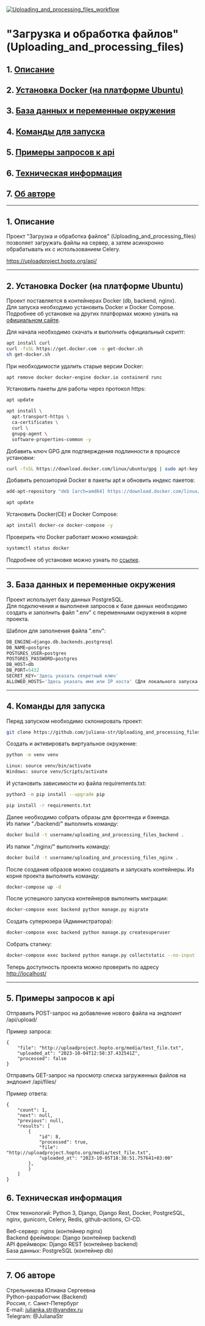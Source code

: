 [![Uploading_and_processing_files_workflow](https://github.com/juliana-str/Uploading_and_processing_files/actions/workflows/main.yml/badge.svg)](https://github.com/juliana-str/Uploading_and_processing_files/actions/workflows/main.yml)
# "Загрузка и обработка файлов" (Uploading_and_processing_files)

## 1. [Описание](#1)
## 2. [Установка Docker (на платформе Ubuntu)](#2)
## 3. [База данных и переменные окружения](#3)
## 4. [Команды для запуска](#4)
## 5. [Примеры запросов к api](#5)
## 6. [Техническая информация](#6)
## 7. [Об авторе](#7)

---
## 1. Описание <a id=1></a>

Проект "Загрузка и обработка файлов" (Uploading_and_processing_files) 
позволяет загружать файлы на сервер, а затем асинхронно обрабатывать их с 
использованием Celery.

https://uploadproject.hopto.org/api/

---
## 2. Установка Docker (на платформе Ubuntu) <a id=2></a>

Проект поставляется в контейнерах Docker (db, backend, nginx).  
Для запуска необходимо установить Docker и Docker Compose.  
Подробнее об установке на других платформах можно узнать на [официальном сайте](https://docs.docker.com/engine/install/).

Для начала необходимо скачать и выполнить официальный скрипт:
```bash
apt install curl
curl -fsSL https://get.docker.com -o get-docker.sh
sh get-docker.sh
```

При необходимости удалить старые версии Docker:
```bash
apt remove docker docker-engine docker.io containerd runc 
```

Установить пакеты для работы через протокол https:
```bash
apt update
```
```bash
apt install \
  apt-transport-https \
  ca-certificates \
  curl \
  gnupg-agent \
  software-properties-common -y 
```

Добавить ключ GPG для подтверждения подлинности в процессе установки:
```bash
curl -fsSL https://download.docker.com/linux/ubuntu/gpg | sudo apt-key add -
```

Добавить репозиторий Docker в пакеты apt и обновить индекс пакетов:
```bash
add-apt-repository "deb [arch=amd64] https://download.docker.com/linux/ubuntu $(lsb_release -cs) stable" 
```
```bash
apt update
```

Установить Docker(CE) и Docker Compose:
```bash
apt install docker-ce docker-compose -y
```

Проверить что  Docker работает можно командой:
```bash
systemctl status docker
```

Подробнее об установке можно узнать по [ссылке](https://docs.docker.com/engine/install/ubuntu/).

---
## 3. База данных и переменные окружения <a id=3></a>

Проект использует базу данных PostgreSQL.  
Для подключения и выполненя запросов к базе данных необходимо создать и заполнить файл ".env" с переменными окружения в корне проекта.

Шаблон для заполнения файла ".env":
```python
DB_ENGINE=django.db.backends.postgresql
DB_NAME=postgres
POSTGRES_USER=postgres
POSTGRES_PASSWORD=postgres
DB_HOST=db
DB_PORT=5432
SECRET_KEY='Здесь указать секретный ключ'
ALLOWED_HOSTS='Здесь указать имя или IP хоста' (Для локального запуска - 127.0.0.1)
```

---
## 4. Команды для запуска <a id=4></a>

Перед запуском необходимо склонировать проект:
```bash
git clone https://github.com/juliana-str/Uploading_and_processing_files.git

```

Cоздать и активировать виртуальное окружение:
```bash
python -m venv venv
```
```bash
Linux: source venv/bin/activate
Windows: source venv/Scripts/activate
```

И установить зависимости из файла requirements.txt:
```bash
python3 -m pip install --upgrade pip
```
```bash
pip install -r requirements.txt
```

Далее необходимо собрать образы для фронтенда и бэкенда.  
Из папки "./backend/" выполнить команду:
```bash
docker build -t username/uploading_and_processing_files_backend .
```

Из папки "./nginx/" выполнить команду:

```bash
docker build -t username/uploading_and_processing_files_nginx .
```

После создания образов можно создавать и запускать контейнеры. 
Из корня проекта выполнить команду:
```bash
docker-compose up -d
```

После успешного запуска контейнеров выполнить миграции:
```bash
docker-compose exec backend python manage.py migrate
```

Создать суперюзера (Администратора):
```bash
docker-compose exec backend python manage.py createsuperuser
```

Собрать статику:
```bash
docker-compose exec backend python manage.py collectstatic --no-input
```

Теперь доступность проекта можно проверить по адресу [http://localhost/](http://localhost/)

---

## 5. Примеры запросов к api <a id=5></a>

Отправить POST-запрос на добавление нового файла на эндпоинт /api/upload/

Пример запроса: 

```
{
    "file": "http://uploadproject.hopto.org/media/test_file.txt",
    "uploaded_at": "2023-10-04T12:58:37.432541Z",
    "processed": false
}
```

Отправить GET-запрос на просмотр списка загруженных файлов на эндпоинт /api/files/


Пример ответа: 

```
{
    "count": 1,
    "next": null,
    "previous": null,
    "results": [
        {
            "id": 8,
            "processed": true,
            "file": "http://uploadproject.hopto.org/media/test_file.txt",
            "uploaded_at": "2023-10-05T18:38:51.757641+03:00"
        },
        }
    ]
}
```

## 6. Техническая информация <a id=6></a>

Стек технологий: Python 3, Django, Django Rest, Docker, PostgreSQL, nginx, gunicorn, Celery, Redis, github-actions, CI-CD.

Веб-сервер: nginx (контейнер nginx)  
Backend фреймворк: Django (контейнер backend)  
API фреймворк: Django REST (контейнер backend)  
База данных: PostgreSQL (контейнер db)

---
## 7. Об авторе <a id=7></a>

Стрельникова Юлиана Сергеевна  
Python-разработчик (Backend)  
Россия, г. Санкт-Петербург                                                                                                                                                   
E-mail: julianka.str@yandex.ru  
Telegram: @JulianaStr
